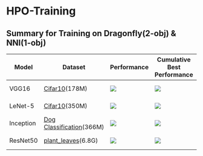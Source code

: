 # HPO-Training

## Summary for Training on Dragonfly(2-obj) & NNI(1-obj)

| Model     | Dataset                                                      | Performance                                                  | Cumulative Best Performance                                  | NNI Best Accuracy | Dragonfly Best Accuracy | Total Time |
| --------- | ------------------------------------------------------------ | ------------------------------------------------------------ | ------------------------------------------------------------ | ----------------- | ----------------------- | ---------- |
| VGG16     | [Cifar10](https://www.tensorflow.org/api_docs/python/tf/keras/datasets/cifar10)(178M) | ![](https://lh3.googleusercontent.com/-x7V_k0oEr8s/XtiqW3KHnnI/AAAAAAAAAgI/z057EInnRWk6V2bYC_BlpmrG5eFL8n-YQCK8BGAsYHg/s512/2020-06-04.png) | ![](https://lh3.googleusercontent.com/-rMGcBHQEsFw/XtiqUi4y5II/AAAAAAAAAgE/asQ5o1LWnjwZXpCfKpxJfjqGSLwGxRHYACK8BGAsYHg/s512/2020-06-04.png) | (0.87, 65min21s)  | (0.853, 17min20s)       | 700min     |
| LeNet-5   | [Cifar10](https://www.cs.toronto.edu/~kriz/cifar.html)(350M) | ![](https://lh3.googleusercontent.com/-0-NaPdza01M/Xt4WLcM51wI/AAAAAAAAAgg/redm3s_8Mus5G9kHOWhJDGnP4WOGY_K1ACK8BGAsYHg/s512/2020-06-08.png) | ![](https://lh3.googleusercontent.com/-K80sbMLMA4w/Xt4WNCdq5mI/AAAAAAAAAgk/TmetSc72BKcsHunB3qjav7bcTybYewk3ACK8BGAsYHg/s512/2020-06-08.png) | (0.667, 1min15s)  | (0.645, 0min65s)        | 70trials   |
| Inception | [Dog Classification](https://www.kaggle.com/careyai/inceptionv3-full-pretrained-model-instructions/data?select=train)(366M) | ![](https://lh3.googleusercontent.com/-hCI1XTyzvJM/XuYwba1Oo7I/AAAAAAAAAM0/YvStAYPpcmoB66N1oW8B111IpAL8cOE6QCK8BGAsYHg/s512/2020-06-14.png) | ![](https://lh3.googleusercontent.com/-05rXHv9TsjU/XuYwZn1O4fI/AAAAAAAAAMw/n-vSgQjmg2sOMP9UnROnCwh7IUVTrNorwCK8BGAsYHg/s512/2020-06-14.png) | (0.866, 15min15s) | (0.878, 32min42s)       | 10hrs      |
| ResNet50  | [plant_leaves](https://www.tensorflow.org/datasets/catalog/plant_leaves)(6.8G) | ![](https://lh3.googleusercontent.com/-4z_avY4Ffug/XuhPtLRUIxI/AAAAAAAAANA/7XLLw5wh2c0qBwSB5LpIBEgVlYXurXpkgCK8BGAsYHg/s512/2020-06-15.png) | ![](https://lh3.googleusercontent.com/-YUSDvWtoTRc/XuhPu1j0gPI/AAAAAAAAANE/-7HyOqN70GIIm8onRotWT7eHO-BqSp-ZwCK8BGAsYHg/s512/2020-06-15.png) | (0.923, 75min21s) | (0.924, 77min21s)       | 12hrs      |





